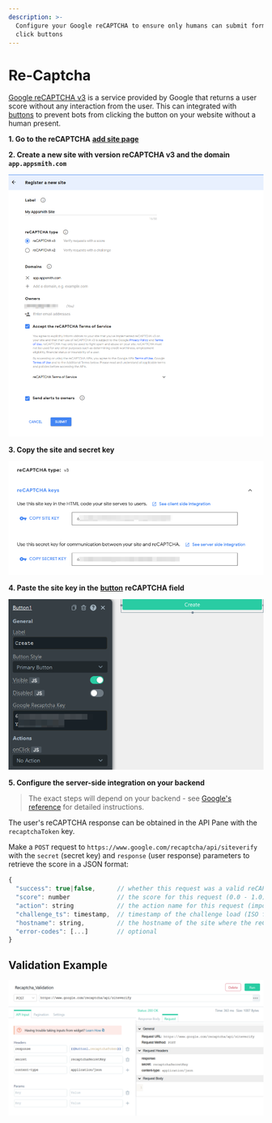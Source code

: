 ```yaml
---
description: >-
  Configure your Google reCAPTCHA to ensure only humans can submit forms and
  click buttons
---
```


# Re-Captcha

[Google reCAPTCHA v3](https://www.google.com/recaptcha) is a service provided by Google that returns a user score without any interaction from the user. This can integrated with [buttons](./) to prevent bots from clicking the button on your website without a human present.

**1. Go to the reCAPTCHA** [**add site page**](https://www.google.com/recaptcha/admin/create)

**2. Create a new site with version reCAPTCHA v3 and the domain `app.appsmith.com`**

![Click to expand](../../.gitbook/assets/button-recaptcha-setup.png)

**3. Copy the site and secret key**

![click to expand](../../.gitbook/assets/recaptcha-keys.png)

**4. Paste the site key in the** [**button**](./) **reCAPTCHA field**

![click to expand](../../.gitbook/assets/button-recaptcha-config.png)

**5. Configure the server-side integration on your backend**

> The exact steps will depend on your backend - see [Google's reference](https://developers.google.com/recaptcha/docs/verify) for detailed instructions.

The user's reCAPTCHA response can be obtained in the API Pane with the `recaptchaToken` key.

Make a `POST` request to `https://www.google.com/recaptcha/api/siteverify` with the `secret` \(secret key\) and `response` \(user response\) parameters to retrieve the score in a JSON format:

```javascript
{
  "success": true|false,      // whether this request was a valid reCAPTCHA token for your site
  "score": number             // the score for this request (0.0 - 1.0)
  "action": string            // the action name for this request (important to verify)
  "challenge_ts": timestamp,  // timestamp of the challenge load (ISO format yyyy-MM-dd'T'HH:mm:ssZZ)
  "hostname": string,         // the hostname of the site where the reCAPTCHA was solved
  "error-codes": [...]        // optional
}
```

## Validation Example

![click to expand](../../.gitbook/assets/button-recaptcha-api.png)

